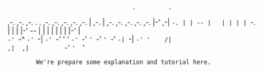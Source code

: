                                       .         .                      
,-. ,-. ,-. . .    ,-. ,-. ,-. ,-. ,-. |  ,-.    |  ,-. ,-. ,-. ,-. ,-. 
|-' ,-| `-. | | -- |   | | | | `-. | | |  |-' -- |  | | | | | | |-' |   
`-' `-^ `-' `-|    `-' `-' ' ' `-' `-' `' `-'    `' `-' `-| `-| `-' '   
             /|                                          ,|  ,|         
            `-'                                          `'  `'         

            We're prepare some explanation and tutorial here.